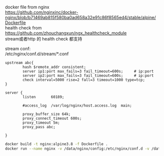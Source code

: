 docker file from nginx  
https://github.com/nginxinc/docker-nginx/blob/b71469ab815f580ba0ad658a32e91c86f8565ed4/stable/alpine/Dockerfile  
health check from https://github.com/zhouchangxun/ngx_healthcheck_module  
stream或者http 的 health check  都支持  

stream conf:  
/etc/nginx/conf.d/stream/*.conf  

```
upstream abc{
        hash $remote_addr consistent;
        server ip1:port max_fails=3 fail_timeout=600s;     # ip:port
        server ip2:port max_fails=3 fail_timeout=600s;     # ip:port
        check interval=5000 rise=2 fall=3 timeout=1000 type=tcp;
}

server {
        listen       60189;

        #access_log  /var/log/nginx/host.access.log  main;

        proxy_buffer_size 64k;
        proxy_connect_timeout 600s;
        proxy_timeout 5m;
        proxy_pass abc;

}
```

```bash
docker build -t nginx:alpine3.8 -f Dockerfile .
docker run --name nginx -v /data/nginx/config:/etc/nginx/conf.d -v /data/nginx/html:/usr/share/nginx/html -p80:80 -p8088:8088 -p60189:60189 -d nginx:alpine3.8
```
